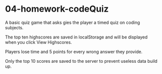 # 04-homework-codeQuiz

A basic quiz game that asks gies the player a timed quiz on coding subjects.

The top ten highscores are saved in localStorage and will be displayed when you click View Highscores.

Players lose time and 5 points for every wrong answer they provide.

Only the top 10 scores are saved to the server to prevent useless data build up.